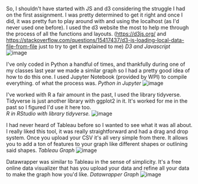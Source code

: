
So, I shouldn't have started with JS and d3 considering the struggle I had on the first assignment. I was pretty determined to get it right and once
I did, it was pretty fun to play around with and using the localhost (as I'd never used one before). I used the d3 website the most to help me through the process of all the functions and layouts. (https://d3js.org/ and https://stackoverflow.com/questions/15417437/d3-js-loading-local-data-file-from-file just to try to get it explained to me)
_D3 and Javascript_
![image](https://github.com/anavi16/a2-DataVis-5Ways/assets/114020191/fb3e1670-19b2-41f4-a597-e5776b4d61f3)

I've only coded in Python a handful of times, and thankfully during one of my classes last year we made a similar graph so I had a pretty good idea of how to do this one. I used Jupyter Notebook (provided by WPI) to compile everything. 
of what the process was. 
_Python in Jupyter_
![image](https://github.com/anavi16/a2-DataVis-5Ways/assets/114020191/e375066d-14ff-4811-acac-24c516a208f4)

I've worked with R a fair amount in the past, I used the library tidyverse. Tidyverse is just another library with ggplot2 in it. It's worked for me in the past so I figured I'd use it here too.  
_R in RStudio with library tidyverse._
![image](https://github.com/anavi16/a2-DataVis-5Ways/assets/114020191/8f0effbe-defe-4726-a061-dac155481e99)

I had never heard of Tableau before so I wanted to see what it was all about. I really liked this tool, it was really straightforward and had a drag and drop system. Once you upload your CSV it's all very simple from there. It allows you to add a ton of features to your graph like different shapes or outlining said shapes. 
_Tableau Graph_
![image](https://github.com/anavi16/a2-DataVis-5Ways/assets/114020191/3c6dde70-4eaf-443c-9a6b-57eee2cccde3)

Datawrapper was similar to Tableau in the sense of simplicity. It's a free online data visualizer that has you upload your data and refine all your data to make the graph how you'd like.
_Datawrapper Graph_
![image](https://github.com/anavi16/a2-DataVis-5Ways/assets/114020191/a392f79d-47e4-426a-833c-fb37b7ce5602)


